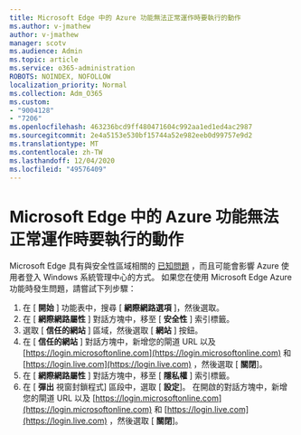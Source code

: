 ```yaml
---
title: Microsoft Edge 中的 Azure 功能無法正常運作時要執行的動作
ms.author: v-jmathew
author: v-jmathew
manager: scotv
ms.audience: Admin
ms.topic: article
ms.service: o365-administration
ROBOTS: NOINDEX, NOFOLLOW
localization_priority: Normal
ms.collection: Adm_O365
ms.custom:
- "9004128"
- "7206"
ms.openlocfilehash: 463236bcd9ff480471604c992aa1ed1ed4ac2987
ms.sourcegitcommit: 2e4a5153e530bf15744a52e982eeb0d99757e9d2
ms.translationtype: MT
ms.contentlocale: zh-TW
ms.lasthandoff: 12/04/2020
ms.locfileid: "49576409"
---
```

# <a name="what-to-do-if-azure-features-dont-work-properly-in-microsoft-edge"></a>Microsoft Edge 中的 Azure 功能無法正常運作時要執行的動作

Microsoft Edge 具有與安全性區域相關的 [已知問題](https://go.microsoft.com/fwlink/?linkid=2140608) ，而且可能會影響 Azure 使用者登入 Windows 系統管理中心的方式。 如果您在使用 Microsoft Edge Azure 功能時發生問題，請嘗試下列步驟：

1. 在 [ **開始** ] 功能表中，搜尋 [ **網際網路選項** ]，然後選取。
2. 在 [ **網際網路屬性** ] 對話方塊中，移至 [ **安全性** ] 索引標籤。
3. 選取 [ **信任的網站** ] 區域，然後選取 [ **網站** ] 按鈕。
4. 在 [ **信任的網站** ] 對話方塊中，新增您的閘道 URL 以及 [https://login.microsoftonline.com](https://login.microsoftonline.com) 和 [https://login.live.com](https://login.live.com) ，然後選取 [ **關閉**]。
5. 在 [ **網際網路屬性** ] 對話方塊中，移至 [ **隱私權** ] 索引標籤。
6. 在 [ **彈出** 視窗封鎖程式] 區段中，選取 [ **設定**]。 在開啟的對話方塊中，新增您的閘道 URL 以及 [https://login.microsoftonline.com](https://login.microsoftonline.com) 和 [https://login.live.com](https://login.live.com) ，然後選取 [ **關閉**]。
